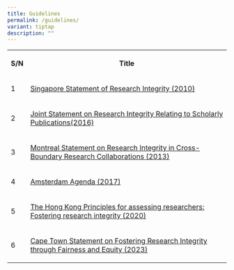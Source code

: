 ```yaml
---
title: Guidelines
permalink: /guidelines/
variant: tiptap
description: ""
---
```

<table style="minWidth: 50px">
<colgroup>
<col>
<col>
</colgroup>
<tbody>
<tr>
<th rowspan="1" colspan="1">
<p>S/N</p>
</th>
<th rowspan="1" colspan="1">
<p>Title</p>
</th>
</tr>
<tr>
<td rowspan="1" colspan="1">
<p>1</p>
</td>
<td rowspan="1" colspan="1">
<p><a href="https://wcrif.org/guidance/singapore-statement" rel="noopener noreferrer nofollow" target="_blank">Singapore Statement of Research Integrity (2010)</a>
</p>
</td>
</tr>
<tr>
<td rowspan="1" colspan="1">
<p>2</p>
</td>
<td rowspan="1" colspan="1">
<p><a href="https://research.ntu.edu.sg/rieo/RI/Documents/Joint%20statement%20on%20research%20integrity%20relating%20to%20scholarly%20publications.pdf" rel="noopener noreferrer nofollow" target="_blank">Joint Statement on Research Integrity Relating to Scholarly Publications(2016)</a>
</p>
</td>
</tr>
<tr>
<td rowspan="1" colspan="1">
<p>3</p>
</td>
<td rowspan="1" colspan="1">
<p><a href="https://safe.menlosecurity.com/doc/docview/viewer/docN076CDEB8E9F4048434a9a64eac385a40f11946f01add798832f6fefe4cb0861dd5f101a1c69a" rel="noopener nofollow" target="_blank">Montreal Statement on Research Integrity in Cross-Boundary Research Collaborations (2013)</a>
</p>
</td>
</tr>
<tr>
<td rowspan="1" colspan="1">
<p>4</p>
</td>
<td rowspan="1" colspan="1">
<p><a href="https://www.wcrif.org/guidance/amsterdam-agenda" rel="noopener nofollow" target="_blank">Amsterdam Agenda (2017)</a>
</p>
</td>
</tr>
<tr>
<td rowspan="1" colspan="1">
<p>5</p>
</td>
<td rowspan="1" colspan="1">
<p><a href="https://safe.menlosecurity.com/doc/docview/viewer/docN076CDEB8E9F4fc5ead48762bede4fc06946c9658f9a3cfe1008a10e8996a580b4622bed03316" rel="noopener nofollow" target="_blank">The Hong Kong Principles for assessing researchers: Fostering research integrity (2020)</a>
</p>
</td>
</tr>
<tr>
<td rowspan="1" colspan="1">
<p>6</p>
</td>
<td rowspan="1" colspan="1">
<p><a href="https://www.nature.com/articles/d41586-023-00855-y" rel="noopener nofollow" target="_blank">Cape Town Statement on Fostering Research Integrity through Fairness and Equity (2023)</a>
</p>
</td>
</tr>
</tbody>
</table>
<p></p>